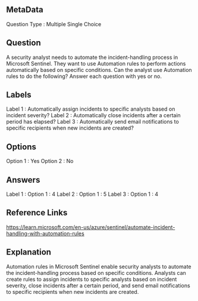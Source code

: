 ## MetaData
Question Type : Multiple Single Choice

## Question
A security analyst needs to automate the incident-handling process in Microsoft Sentinel. They want to use Automation rules to perform actions automatically based on specific conditions. Can the analyst use Automation rules to do the following? Answer each question with yes or no. 

## Labels
Label 1 : Automatically assign incidents to specific analysts based on incident severity? 
Label 2 : Automatically close incidents after a certain period has elapsed? 
Label 3 : Automatically send email notifications to specific recipients when new incidents are created? 

## Options
Option 1 : Yes
Option 2 : No

## Answers
Label 1 : Option 1 : 4
Label 2 : Option 1 : 5
Label 3 : Option 1 : 4

## Reference Links
https://learn.microsoft.com/en-us/azure/sentinel/automate-incident-handling-with-automation-rules

## Explanation
Automation rules in Microsoft Sentinel enable security analysts to automate the incident-handling process based on specific conditions. Analysts can create rules to assign incidents to specific analysts based on incident severity, close incidents after a certain period, and send email notifications to specific recipients when new incidents are created. 